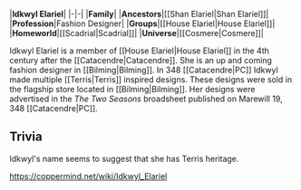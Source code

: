 |**Idkwyl Elariel**|
|-|-|
|**Family**|
|**Ancestors**|[[Shan Elariel\|Shan Elariel]]|
|**Profession**|Fashion Designer|
|**Groups**|[[House Elariel\|House Elariel]]|
|**Homeworld**|[[Scadrial\|Scadrial]]|
|**Universe**|[[Cosmere\|Cosmere]]|

Idkwyl Elariel is a member of [[House Elariel\|House Elariel]] in the 4th century after the [[Catacendre\|Catacendre]]. She is an up and coming fashion designer in [[Bilming\|Bilming]].
In 348 [[Catacendre\|PC]] Idkwyl made multiple [[Terris\|Terris]] inspired designs. These designs were sold in the flagship store located in [[Bilming\|Bilming]].
Her designs were advertised in the *The Two Seasons* broadsheet published on Marewill 19, 348 [[Catacendre\|PC]].

## Trivia
Idkwyl's name seems to suggest that she has Terris heritage.



https://coppermind.net/wiki/Idkwyl_Elariel